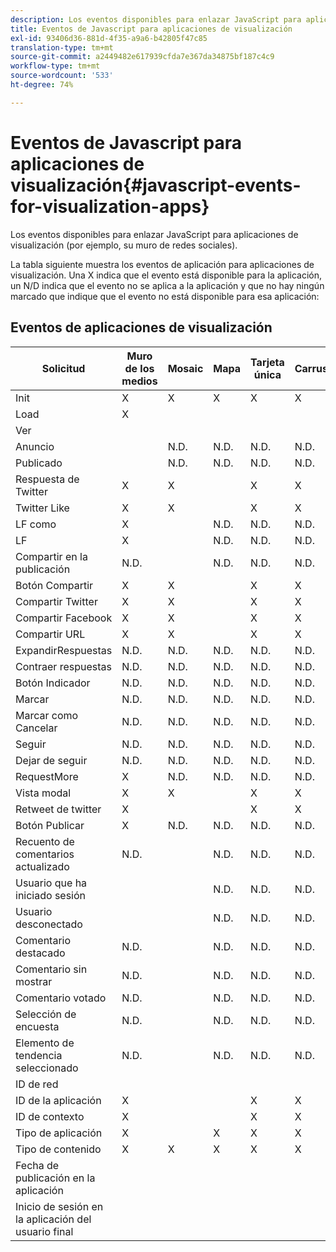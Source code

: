 ```yaml
---
description: Los eventos disponibles para enlazar JavaScript para aplicaciones de visualización (por ejemplo, su muro de redes sociales).
title: Eventos de Javascript para aplicaciones de visualización
exl-id: 93406d36-881d-4f35-a9a6-b42805f47c85
translation-type: tm+mt
source-git-commit: a2449482e617939cfda7e367da34875bf187c4c9
workflow-type: tm+mt
source-wordcount: '533'
ht-degree: 74%

---
```


# Eventos de Javascript para aplicaciones de visualización{#javascript-events-for-visualization-apps}

Los eventos disponibles para enlazar JavaScript para aplicaciones de visualización (por ejemplo, su muro de redes sociales).

La tabla siguiente muestra los eventos de aplicación para aplicaciones de visualización. Una X indica que el evento está disponible para la aplicación, un N/D indica que el evento no se aplica a la aplicación y que no hay ningún marcado que indique que el evento no está disponible para esa aplicación:

## Eventos de aplicaciones de visualización

| Solicitud | Muro de los medios | Mosaic | Mapa | Tarjeta única | Carrusel | Botón Publicar | FilmStrip |
|---|---|---|---|---|---|---|---|
| Init | X | X | X | X | X | X | X |
| Load | X |  |  |  |  |  |  |
| Ver |  |  |  |  |  |  |  |
| Anuncio |  | N.D. | N.D. | N.D. | N.D. |  | N.D. |
| Publicado |  | N.D. | N.D. | N.D. | N.D. |  | N.D. |
| Respuesta de Twitter | X | X |  | X | X | N/D | X |
| Twitter Like | X | X |  | X | X | N/D | X |
| LF como | X |  | N.D. | N.D. | N.D. | N.D. | N.D. |
| LF | X |  | N.D. | N.D. | N.D. | N.D. | N.D. |
| Compartir en la publicación | N.D. |  | N.D. | N.D. | N.D. | N.D. | N.D. |
| Botón Compartir | X | X |  | X | X | N/D | X |
| Compartir Twitter | X | X |  | X | X | N/D | X |
| Compartir Facebook | X | X |  | X | X | N/D | X |
| Compartir URL | X | X |  | X | X | N/D | X |
| ExpandirRespuestas | N.D. | N.D. | N.D. | N.D. | N.D. | N.D. | N.D. |
| Contraer respuestas | N.D. | N.D. | N.D. | N.D. | N.D. | N.D. | N.D. |
| Botón Indicador | N.D. | N.D. | N.D. | N.D. | N.D. | N.D. | N.D. |
| Marcar | N.D. | N.D. | N.D. | N.D. | N.D. | N.D. | N.D. |
| Marcar como Cancelar | N.D. | N.D. | N.D. | N.D. | N.D. | N.D. | N.D. |
| Seguir | N.D. | N.D. | N.D. | N.D. | N.D. | N.D. | N.D. |
| Dejar de seguir | N.D. | N.D. | N.D. | N.D. | N.D. | N.D. | N.D. |
| RequestMore | X | N.D. | N.D. | N.D. | N.D. | N.D. | N.D. |
| Vista modal | X | X |  | X | X | N/D | X |
| Retweet de twitter | X |  |  | X | X | N/D | X |
| Botón Publicar | X | N.D. | N.D. | N.D. | N.D. | X | N/D |
| Recuento de comentarios actualizado | N.D. |  | N.D. | N.D. | N.D. | N.D. | N.D. |
| Usuario que ha iniciado sesión |  |  | N.D. | N.D. | N.D. |  | N.D. |
| Usuario desconectado |  |  | N.D. | N.D. | N.D. |  | N.D. |
| Comentario destacado | N.D. |  | N.D. | N.D. | N.D. | N.D. | N.D. |
| Comentario sin mostrar | N.D. |  | N.D. | N.D. | N.D. | N.D. | N.D. |
| Comentario votado | N.D. |  | N.D. | N.D. | N.D. | N.D. | N.D. |
| Selección de encuesta | N.D. |  | N.D. | N.D. | N.D. | N.D. | N.D. |
| Elemento de tendencia seleccionado | N.D. |  | N.D. | N.D. | N.D. | N.D. | N.D. |
| ID de red |  |  |  |  |  |  | N/D |
| ID de la aplicación | X |  |  | X | X | X | X |
| ID de contexto | X |  |  | X | X | X | X |
| Tipo de aplicación | X |  | X | X | X | X | X |
| Tipo de contenido | X | X | X | X | X | X |  |
| Fecha de publicación en la aplicación |  |  |  |  |  |  |  |
| Inicio de sesión en la aplicación del usuario final |  |  |  |  |  |  |  |
